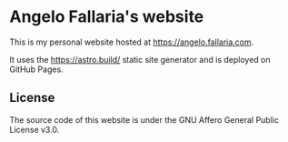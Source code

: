 # Angelo Fallaria's website

This is my personal website hosted at https://angelo.fallaria.com.

It uses the https://astro.build/ static site generator and is deployed on GitHub Pages.

## License

The source code of this website is under the GNU Affero General Public License v3.0.
